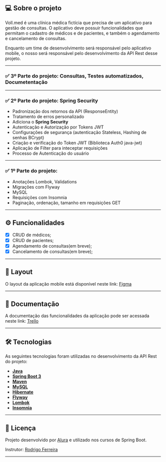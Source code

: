 ## 💻 Sobre o projeto

Voll.med é uma clínica médica fictícia que precisa de um aplicativo para gestão de consultas. O aplicativo deve possuir funcionalidades que permitam o cadastro de médicos e de pacientes, e também o agendamento e cancelamento de consultas.

Enquanto um time de desenvolvimento será responsável pelo aplicativo mobile, o nosso será responsável pelo desenvolvimento da API Rest desse projeto.

---
### ✅ 3º Parte do projeto: Consultas, Testes automatizados, Documetentação


---
### ✅ 2º Parte do projeto: Spring Security

- Padronização dos retornos da API (ResponseEntity)
- Tratamento de erros personalizado
- Adiciona o **Spring Security**
- Autenticação e Autorização por Tokens JWT
- Configurações de segurança (autenticação Stateless, Hashing de senhas BCrypt)
- Criação e verificação do Token JWT (Biblioteca Auth0 java-jwt)
- Aplicação de Filter para inteceptar requisições 
- Processo de Autenticação do usuário

---
### ✅ 1º Parte do projeto:

- Anotações Lombok, Validations
- Migrações com Flyway
- MySQL
- Requisições com Insomnia
- Paginação, ordenação, tamanho em requisições GET

---

## ⚙️ Funcionalidades

- [x] CRUD de médicos;
- [x] CRUD de pacientes;
- [x] Agendamento de consultas(em breve);
- [x] Cancelamento de consultas(em breve);

---

## 🎨 Layout

O layout da aplicação mobile está disponível neste link: <a href="https://www.figma.com/file/N4CgpJqsg7gjbKuDmra3EV/Voll.med">Figma</a>

---

## 📄 Documentação

A documentação das funcionalidades da aplicação pode ser acessada neste link: <a href="https://trello.com/b/O0lGCsKb/api-voll-med">Trello</a>

---

## 🛠 Tecnologias

As seguintes tecnologias foram utilizadas no desenvolvimento da API Rest do projeto:

- **[Java](https://www.oracle.com/java)**
- **[Spring Boot 3](https://spring.io/projects/spring-boot)**
- **[Maven](https://maven.apache.org)**
- **[MySQL](https://www.mysql.com)**
- **[Hibernate](https://hibernate.org)**
- **[Flyway](https://flywaydb.org)**
- **[Lombok](https://projectlombok.org)**
- **[Insomnia]()**

---

## 📝 Licença

Projeto desenvolvido por [Alura](https://www.alura.com.br) e utilizado nos cursos de Spring Boot.

Instrutor: [Rodrigo Ferreira](https://cursos.alura.com.br/user/rodrigo-ferreira)

---
